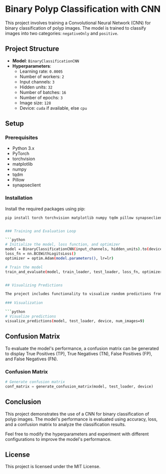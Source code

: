 # Binary Polyp Classification with CNN

This project involves training a Convolutional Neural Network (CNN) for binary classification of polyp images. The model is trained to classify images into two categories: `negativeOnly` and `positive`.

## Project Structure

- **Model**: `BinaryClassificationCNN`
- **Hyperparameters**: 
  - Learning rate: `0.0005`
  - Number of workers: `2`
  - Input channels: `3`
  - Hidden units: `32`
  - Number of batches: `16`
  - Number of epochs: `3`
  - Image size: `128`
  - Device: `cuda` if available, else `cpu`

## Setup

### Prerequisites

- Python 3.x
- PyTorch
- torchvision
- matplotlib
- numpy
- tqdm
- Pillow
- synapseclient

### Installation

Install the required packages using pip:

```bash
pip install torch torchvision matplotlib numpy tqdm pillow synapseclient


### Training and Evaluation Loop

```python
# Initialize the model, loss function, and optimizer
model = BinaryClassificationCNN(input_channels, hidden_units).to(device)
loss_fn = nn.BCEWithLogitsLoss()
optimizer = optim.Adam(model.parameters(), lr=lr)

# Train the model
train_and_evaluate(model, train_loader, test_loader, loss_fn, optimizer, accuracy_fn, device, epochs)


## Visualizing Predictions

The project includes functionality to visualize random predictions from the test set. The visualization displays 9 images in a 3x3 grid with true labels, predicted labels, and prediction probabilities.

### Visualization

```python
# Visualize predictions
visualize_predictions(model, test_loader, device, num_images=9)
```

## Confusion Matrix

To evaluate the model's performance, a confusion matrix can be generated to display True Positives (TP), True Negatives (TN), False Positives (FP), and False Negatives (FN).

### Confusion Matrix

```python
# Generate confusion matrix
conf_matrix = generate_confusion_matrix(model, test_loader, device)
```

## Conclusion

This project demonstrates the use of a CNN for binary classification of polyp images. The model's performance is evaluated using accuracy, loss, and a confusion matrix to analyze the classification results.

Feel free to modify the hyperparameters and experiment with different configurations to improve the model's performance.

## License

This project is licensed under the MIT License.

